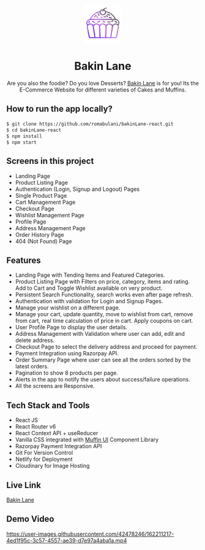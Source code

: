 
<div align="center">
  <img src="/public/logo.webp" height="100" width="100" alt="logo"/>
  <h1>Bakin Lane</h1>
    <p>Are you also the foodie? Do you love Desserts? <a href="https://bakin-lane.netlify.app/">Bakin Lane</a> is for you! Its the E-Commerce Website for different varieties of Cakes and Muffins.</p>
 </div>

## How to run the app locally?
```
$ git clone https://github.com/romabulani/bakinLane-react.git
$ cd bakinLane-react
$ npm install
$ npm start
```

## Screens in this project
- Landing Page
- Product Listing Page
- Authentication (Login, Signup and Logout) Pages
- Single Product Page
- Cart Management Page
- Checkout Page
- Wishlist Management Page
- Profile Page
- Address Management Page
- Order History Page
- 404 (Not Found) Page

## Features
- Landing Page with Tending Items and Featured Categories.
- Product Listing Page with Filters on price, category, items and rating. Add to Cart and Toggle Wishlist available on very product.
- Persistent Search Functionality, search works even after page refresh.
- Authentication with validation for Login and Signup Pages.
- Manage your wishlist on a different page.
- Manage your cart, update quantity, move to wishlist from cart, remove from cart, real time calculation of price in cart. Apply coupons on cart.
- User Profile Page to display the user details.
- Address Management with Validation where user can add, edit and delete address.
- Checkout Page to select the delivery address and proceed for payment.
- Payment Integration using Razorpay API.
- Order Summary Page where user can see all the orders sorted by the latest orders.
- Pagination to show 8 products per page.
- Alerts in the app to notify the users about success/failure operations.
- All the screens are Responsive.

## Tech Stack and Tools
- React JS
- React Router v6
- React Context API + useReducer
- Vanilla CSS integrated with [Muffin UI](https://muffinui.netlify.app/) Component Library
- Razorpay Payment Integration API
- Git For Version Control
- Netlify for Deployment
- Cloudinary for Image Hosting

## Live Link
[Bakin Lane](https://bakin-lane.netlify.app/)

## Demo Video


https://user-images.githubusercontent.com/42478246/162211217-4ed1f95c-3c57-4557-ae39-d7e97a4aba1a.mp4


